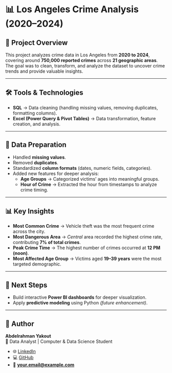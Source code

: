# 📊 Los Angeles Crime Analysis (2020–2024)

## 📌 Project Overview
This project analyzes crime data in Los Angeles from **2020 to 2024**, covering around **750,000 reported crimes** across **21 geographic areas**.  
The goal was to clean, transform, and analyze the dataset to uncover crime trends and provide valuable insights.

---

## 🛠 Tools & Technologies
- **SQL** → Data cleaning (handling missing values, removing duplicates, formatting columns).  
- **Excel (Power Query & Pivot Tables)** → Data transformation, feature creation, and analysis.  

---

## 🔄 Data Preparation
- Handled **missing values**.  
- Removed **duplicates**.  
- Standardized **column formats** (dates, numeric fields, categories).  
- Added new features for deeper analysis:  
  - **Age Groups** → Categorized victims’ ages into meaningful groups.  
  - **Hour of Crime** → Extracted the hour from timestamps to analyze crime timing.  

---

## 📊 Key Insights
- **Most Common Crime** → Vehicle theft was the most frequent crime across the city.  
- **Most Dangerous Area** → *Central* area recorded the highest crime rate, contributing **7% of total crimes**.  
- **Peak Crime Time** → The highest number of crimes occurred at **12 PM (noon)**.  
- **Most Affected Age Group** → Victims aged **19–39 years** were the most targeted demographic.  

---

## 🚀 Next Steps
- Build interactive **Power BI dashboards** for deeper visualization.  
- Apply **predictive modeling** using Python *(future enhancement)*.  

---

## 👤 Author
**Abdelrahman Yakout**  
📍 Data Analyst | Computer & Data Science Student  

- 🌐 [LinkedIn](https://www.linkedin.com/in/a-yakout)  
- 💻 [GitHub](https://github.com/A-Yakout)  
- 📧 **your.email@example.com**
